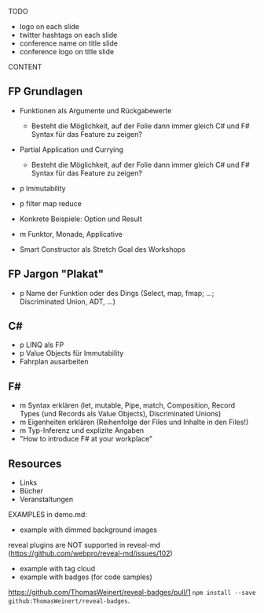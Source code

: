 TODO

- logo on each slide
- twitter hashtags on each slide
- conference name on title slide
- conference logo on title slide

CONTENT
## FP Grundlagen
- Funktionen als Argumente und Rückgabewerte
    - Besteht die Möglichkeit, auf der Folie dann immer gleich C# und F# Syntax für das Feature zu zeigen? 
- Partial Application und Currying
    - Besteht die Möglichkeit, auf der Folie dann immer gleich C# und F# Syntax für das Feature zu zeigen?

- p Immutability
- p filter map reduce
- Konkrete Beispiele: Option und Result
- m Funktor, Monade, Applicative
- Smart Constructor als Stretch Goal des Workshops

## FP Jargon "Plakat"
- p Name der Funktion oder des Dings (Select, map, fmap; ...; Discriminated Union, ADT, ...)

## C#
- p LINQ als FP
- p Value Objects für Immutability
- Fahrplan ausarbeiten

## F#
- m Syntax erklären (let, mutable, Pipe, match, Composition, Record Types (und Records als Value Objects), Discriminated Unions)
- m Eigenheiten erklären (Reihenfolge der Files und Inhalte in den Files!)
- m Typ-Inferenz und explizite Angaben
- "How to introduce F# at your workplace"

## Resources
- Links
- Bücher
- Veranstaltungen


EXAMPLES in demo.md:

- example with dimmed background images

reveal plugins are NOT supported in reveal-md (https://github.com/webpro/reveal-md/issues/102)
- example with tag cloud
- example with badges (for code samples)



https://github.com/ThomasWeinert/reveal-badges/pull/1
`npm install --save github:ThomasWeinert/reveal-badges`.
